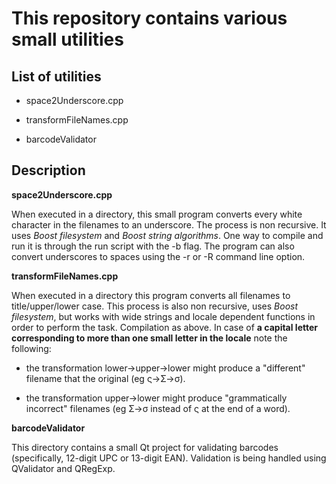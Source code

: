 # This repository contains various small utilities

## List of utilities
- space2Underscore.cpp

- transformFileNames.cpp

- barcodeValidator

## Description
**space2Underscore.cpp**

When executed in a directory, this small program converts every white character in the filenames to an underscore. The process is non recursive.
It uses _Boost filesystem_ and _Boost string algorithms_. One way to compile and run it is through the run script with the -b flag. The program
can also convert underscores to spaces using the -r or -R command line option.

**transformFileNames.cpp**

When executed in a directory this program converts all filenames to title/upper/lower case. This process is also non recursive, uses _Boost filesystem_, but works with wide strings and locale dependent functions in order to perform the task. Compilation as above. In case of __a capital letter corresponding to more than one small letter in the locale__ note the following:

- the transformation lower->upper->lower might produce a "different" filename that the original (eg ς->Σ->σ).

- the transformation upper->lower might produce "grammatically incorrect" filenames (eg Σ->σ instead of ς at the end of a word).

**barcodeValidator**

This directory contains a small Qt project for validating barcodes (specifically, 12-digit UPC or 13-digit EAN). Validation is being handled using QValidator and QRegExp.

